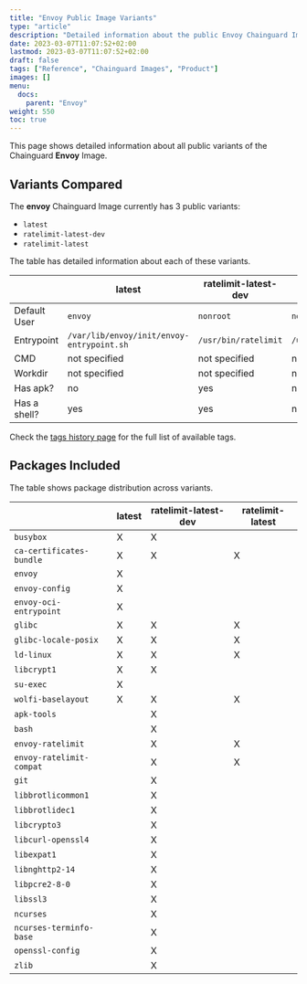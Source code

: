 ```yaml
---
title: "Envoy Public Image Variants"
type: "article"
description: "Detailed information about the public Envoy Chainguard Image variants"
date: 2023-03-07T11:07:52+02:00
lastmod: 2023-03-07T11:07:52+02:00
draft: false
tags: ["Reference", "Chainguard Images", "Product"]
images: []
menu:
  docs:
    parent: "Envoy"
weight: 550
toc: true
---
```


This page shows detailed information about all public variants of the Chainguard **Envoy** Image.

## Variants Compared
The **envoy** Chainguard Image currently has 3 public variants: 

- `latest`
- `ratelimit-latest-dev`
- `ratelimit-latest`

The table has detailed information about each of these variants.

|              | latest                                    | ratelimit-latest-dev | ratelimit-latest     |
|--------------|-------------------------------------------|----------------------|----------------------|
| Default User | `envoy`                                   | `nonroot`            | `nonroot`            |
| Entrypoint   | `/var/lib/envoy/init/envoy-entrypoint.sh` | `/usr/bin/ratelimit` | `/usr/bin/ratelimit` |
| CMD          | not specified                             | not specified        | not specified        |
| Workdir      | not specified                             | not specified        | not specified        |
| Has apk?     | no                                        | yes                  | no                   |
| Has a shell? | yes                                       | yes                  | no                   |

Check the [tags history page](/chainguard/chainguard-images/reference/envoy/tags_history/) for the full list of available tags.

## Packages Included
The table shows package distribution across variants.

|                          | latest | ratelimit-latest-dev | ratelimit-latest |
|--------------------------|--------|----------------------|------------------|
| `busybox`                | X      | X                    |                  |
| `ca-certificates-bundle` | X      | X                    | X                |
| `envoy`                  | X      |                      |                  |
| `envoy-config`           | X      |                      |                  |
| `envoy-oci-entrypoint`   | X      |                      |                  |
| `glibc`                  | X      | X                    | X                |
| `glibc-locale-posix`     | X      | X                    | X                |
| `ld-linux`               | X      | X                    | X                |
| `libcrypt1`              | X      | X                    |                  |
| `su-exec`                | X      |                      |                  |
| `wolfi-baselayout`       | X      | X                    | X                |
| `apk-tools`              |        | X                    |                  |
| `bash`                   |        | X                    |                  |
| `envoy-ratelimit`        |        | X                    | X                |
| `envoy-ratelimit-compat` |        | X                    | X                |
| `git`                    |        | X                    |                  |
| `libbrotlicommon1`       |        | X                    |                  |
| `libbrotlidec1`          |        | X                    |                  |
| `libcrypto3`             |        | X                    |                  |
| `libcurl-openssl4`       |        | X                    |                  |
| `libexpat1`              |        | X                    |                  |
| `libnghttp2-14`          |        | X                    |                  |
| `libpcre2-8-0`           |        | X                    |                  |
| `libssl3`                |        | X                    |                  |
| `ncurses`                |        | X                    |                  |
| `ncurses-terminfo-base`  |        | X                    |                  |
| `openssl-config`         |        | X                    |                  |
| `zlib`                   |        | X                    |                  |
